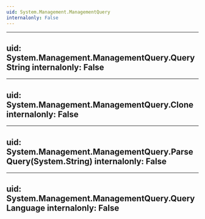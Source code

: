 ```yaml
---
uid: System.Management.ManagementQuery
internalonly: False
---
```


---
uid: System.Management.ManagementQuery.QueryString
internalonly: False
---

---
uid: System.Management.ManagementQuery.Clone
internalonly: False
---

---
uid: System.Management.ManagementQuery.ParseQuery(System.String)
internalonly: False
---

---
uid: System.Management.ManagementQuery.QueryLanguage
internalonly: False
---
